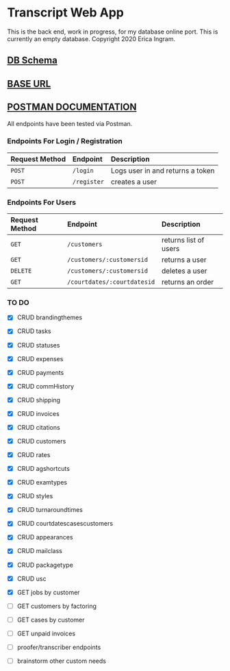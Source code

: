 # Transcript Web App

This is the back end, work in progress, for my database online port.  This is currently an empty database.  Copyright 2020 Erica Ingram.

## [DB Schema](https://dbdesigner.page.link/gbEtfTr1XjgwDa2C7)

## [BASE URL](https://transcript-webapp.herokuapp.com/api)

## [POSTMAN DOCUMENTATION](https://documenter.getpostman.com/view/6401823/SzRxWAvu?version=latest)

All endpoints have been tested via Postman.

### Endpoints For Login / Registration

| Request Method | Endpoint         | Description                          |
| :------------- | :--------------- | :----------------------------------- |
| `POST`         | `/login`         | Logs user in and returns a token     |
| `POST`         | `/register`      | creates a user                       |

### Endpoints For Users

| Request Method | Endpoint                      | Description                          |
| :------------- | :---------------------------- | :----------------------------------- |
| `GET`          | `/customers`                  | returns list of users                |
| `GET`          | `/customers/:customersid`     | returns a user                       |
| `DELETE`       | `/customers/:customersid`     | deletes a user                       |
| `GET`          | `/courtdates/:courtdatesid`   | returns an order                     |


### TO DO

- [X] CRUD brandingthemes
- [X] CRUD tasks
- [X] CRUD statuses
- [X] CRUD expenses
- [X] CRUD payments
- [X] CRUD commHistory
- [X] CRUD shipping
- [X] CRUD invoices
- [X] CRUD citations
- [X] CRUD customers

- [X] CRUD rates
- [X] CRUD agshortcuts
- [X] CRUD examtypes
- [X] CRUD styles
- [X] CRUD turnaroundtimes
- [X] CRUD courtdatescasescustomers
- [X] CRUD appearances
- [X] CRUD mailclass
- [X] CRUD packagetype
- [X] CRUD usc

- [X] GET jobs by customer
- [ ] GET customers by factoring
- [ ] GET cases by customer
- [ ] GET unpaid invoices

- [ ] proofer/transcriber endpoints
- [ ] brainstorm other custom needs
